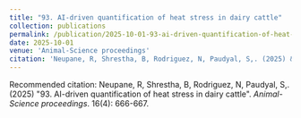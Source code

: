 ```yaml
---
title: "93. AI-driven quantification of heat stress in dairy cattle"
collection: publications
permalink: /publication/2025-10-01-93-ai-driven-quantification-of-heat-stress-in-dairy-cattle
date: 2025-10-01
venue: 'Animal-Science proceedings'
citation: 'Neupane, R, Shrestha, B, Rodriguez, N, Paudyal, S,. (2025) &quot;93. AI-driven quantification of heat stress in dairy cattle&quot;. <i>Animal-Science proceedings</i>. 16(4): 666-667.'
---
```

Recommended citation: Neupane, R, Shrestha, B, Rodriguez, N, Paudyal, S,. (2025) "93. AI-driven quantification of heat stress in dairy cattle". <i>Animal-Science proceedings</i>. 16(4): 666-667.